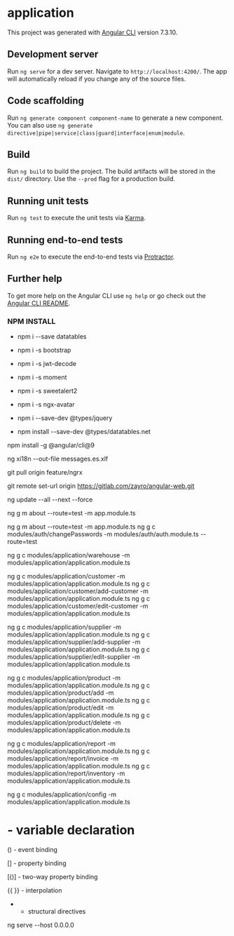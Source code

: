 # application

This project was generated with [Angular CLI](https://github.com/angular/angular-cli) version 7.3.10.

## Development server

Run `ng serve` for a dev server. Navigate to `http://localhost:4200/`. The app will automatically reload if you change any of the source files.

## Code scaffolding

Run `ng generate component component-name` to generate a new component. You can also use `ng generate directive|pipe|service|class|guard|interface|enum|module`.

## Build

Run `ng build` to build the project. The build artifacts will be stored in the `dist/` directory. Use the `--prod` flag for a production build.

## Running unit tests

Run `ng test` to execute the unit tests via [Karma](https://karma-runner.github.io).

## Running end-to-end tests

Run `ng e2e` to execute the end-to-end tests via [Protractor](http://www.protractortest.org/).

## Further help

To get more help on the Angular CLI use `ng help` or go check out the [Angular CLI README](https://github.com/angular/angular-cli/blob/master/README.md).


### NPM INSTALL

- npm i --save datatables
- npm i -s bootstrap
- npm i -s jwt-decode
- npm i -s moment
- npm i -s sweetalert2
- npm i -s ngx-avatar


- npm i --save-dev @types/jquery
- npm install --save-dev @types/datatables.net



npm install -g @angular/cli@9

ng xi18n --out-file messages.es.xlf

git pull origin feature/ngrx

git remote set-url origin https://gitlab.com/zayro/angular-web.git


ng update --all --next --force

ng g m about --route=test -m app.module.ts


ng g m about --route=test -m app.module.ts
ng g c modules/auth/changePasswords -m modules/auth/auth.module.ts   --route=test

ng g c modules/application/warehouse -m modules/application/application.module.ts


ng g c modules/application/customer -m modules/application/application.module.ts
ng g c modules/application/customer/add-customer -m modules/application/application.module.ts
ng g c modules/application/customer/edit-customer -m modules/application/application.module.ts

ng g c modules/application/supplier -m modules/application/application.module.ts
ng g c modules/application/supplier/add-supplier -m modules/application/application.module.ts
ng g c modules/application/supplier/edit-supplier -m modules/application/application.module.ts


ng g c modules/application/product -m modules/application/application.module.ts
ng g c modules/application/product/add -m modules/application/application.module.ts
ng g c modules/application/product/edit -m modules/application/application.module.ts
ng g c modules/application/product/delete -m modules/application/application.module.ts

ng g c modules/application/report -m modules/application/application.module.ts
ng g c modules/application/report/invoice -m modules/application/application.module.ts
ng g c modules/application/report/inventory -m modules/application/application.module.ts

ng g c modules/application/config -m modules/application/application.module.ts


# - variable declaration

() - event binding

[] - property binding

[()] - two-way property binding

{{ }} - interpolation

* - structural directives

ng serve --host 0.0.0.0